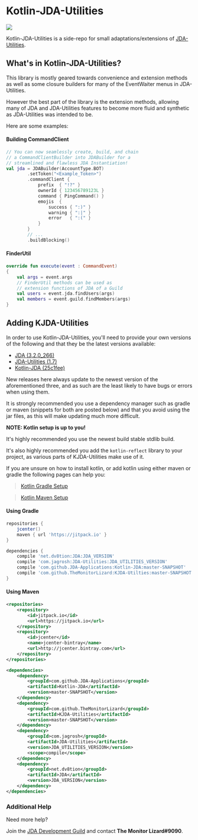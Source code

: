 # Kotlin-JDA-Utilities
[![](https://jitpack.io/v/TheMonitorLizard/KJDA-Utilities.svg)](https://jitpack.io/#TheMonitorLizard/KJDA-Utilities)

Kotlin-JDA-Utilities is a side-repo for small adaptations/extensions of 
[JDA-Utilities](https://github.com/JDA-Applications/JDA-Utilities).

## What's in Kotlin-JDA-Utilities?

This library is mostly geared towards convenience and extension methods as well
as some closure builders for many of the EventWaiter menus in JDA-Utilities.

However the best part of the library is the extension methods, allowing many of
JDA and JDA-Utilities features to become more fluid and synthetic as JDA-Utilities
was intended to be.

Here are some examples:

#### Building CommandClient
```kotlin
// You can now seamlessly create, build, and chain
// a CommandClientBuilder into JDABuilder for a
// streamlined and flawless JDA Instantiation!
val jda = JDABuilder(AccountType.BOT)
        .setToken("<Example_Token>")
        .commandClient {
            prefix  { "!?" }
            ownerId { 123456789123L }
            command { PingCommand() }
            emojis  {
                success { ":)" }
                warning { ":|" }
                error   { ":(" }
            }
        }
        // ...
        .buildBlocking()
```

#### FinderUtil
```kotlin
override fun execute(event : CommandEvent)
{
    val args = event.args
    // FinderUtil methods can be used as
    // extension functions of JDA of a Guild
    val users = event.jda.findUsers(args)
    val members = event.guild.findMembers(args)
}
```

## Adding KJDA-Utilities

In order to use Kotlin-JDA-Utilities, you'll need to provide your own versions of the
following and that they be the latest versions available:

- [JDA (3.2.0_266)](https://github.com/Dv8FromTheWorld/JDA)
- [JDA-Utilities (1.7)](https://github.com/JDA-Applications/JDA-Utilities)
- [Kotlin-JDA (25c1fee)](https://github.com/JDA-Applications/Kotlin-JDA)

New releases here always update to the newest version of the aforementioned three,
and as such are the least likely to have bugs or errors when using them.

It is strongly recommended you use a dependency manager such as gradle or maven (snippets
for both are posted below) and that you avoid using the jar files, as this will make
updating much more difficult.

**NOTE: Kotlin setup is up to you!**

It's highly recommended you use the newest build stable stdlib build.

It's also highly recommended you add the `kotlin-reflect` library to your project,
as various parts of KJDA-Utilities make use of it.

If you are unsure on how to install kotlin, or add kotlin using either maven or gradle
the following pages can help you:

> [Kotlin Gradle Setup](https://kotlinlang.org/docs/reference/using-gradle.html)

> [Kotlin Maven Setup](https://kotlinlang.org/docs/reference/using-maven.html)

#### Using Gradle
```groovy
repositories {
    jcenter()
    maven { url 'https://jitpack.io' }
}

dependencies {
    compile 'net.dv8tion:JDA:JDA_VERSION'
    compile 'com.jagrosh:JDA-Utilities:JDA_UTILITIES_VERSION'
    compile 'com.github.JDA-Applications:Kotlin-JDA:master-SNAPSHOT'
    compile 'com.github.TheMonitorLizard:KJDA-Utilties:master-SNAPSHOT'
}
```

#### Using Maven
```xml
<repositories>
    <repository>
        <id>jitpack.io</id>
        <url>https://jitpack.io</url>
    </repository>
    <repository>
        <id>jcenter</id>
        <name>jcenter-bintray</name>
        <url>http://jcenter.bintray.com</url>
    </repository>
</repositories>
```
```xml
<dependencies>
    <dependency>
        <groupId>com.github.JDA-Applications</groupId>
        <artifactId>Kotlin-JDA</artifactId>
        <version>master-SNAPSHOT</version>
    </dependency>
    <dependency>
        <groupId>com.github.TheMonitorLizard</groupId>
        <artifactId>KJDA-Utilities</artifactId>
        <version>master-SNAPSHOT</version>
    </dependency>
    <dependency>
        <groupId>com.jagrosh</groupId>
        <artifactId>JDA-Utilities</artifactId>
        <version>JDA_UTILITIES_VERSION</version>
        <scope>compile</scope>
    </dependency>
    <dependency>
        <groupId>net.dv8tion</groupId>
        <artifactId>JDA</artifactId>
        <version>JDA_VERSION</version>
    </dependency>
</dependencies>
```

### Additional Help

Need more help?

Join the [JDA Development Guild](https://discord.gg/0hMr4ce0tIk3pSjp) and contact **The Monitor Lizard#9090**.